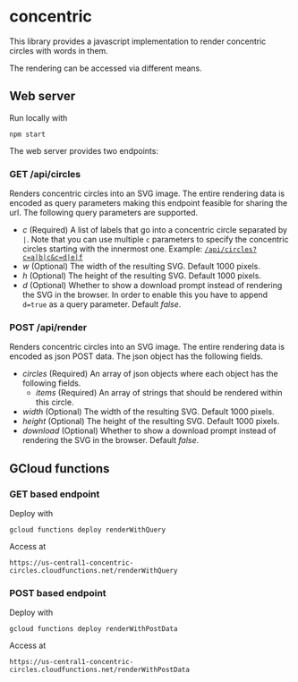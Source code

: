 # concentric

This library provides a javascript implementation to render concentric circles with words in them. 

The rendering can be accessed via different means.

## Web server

Run locally with 

```shell
npm start
```

The web server provides two endpoints:

### GET /api/circles

Renders concentric circles into an SVG image. The entire rendering data is encoded as query parameters making this endpoint feasible for sharing the url. The following query parameters are supported.

- *c* (Required) A list of labels that go into a concentric circle separated by `|`. Note that you can use multiple `c` parameters to specify the concentric circles starting with the innermost one.
  Example: [`/api/circles?c=a|b|c&c=d|e|f`](https://us-central1-concentric-circles.cloudfunctions.net/renderWithQuery?c=a|b|c&c=d|e|f)
- *w* (Optional) The width of the resulting SVG. Default 1000 pixels.
- *h* (Optional) The height of the resulting SVG. Default 1000 pixels.
- *d* (Optional) Whether to show a download prompt instead of rendering the SVG in the browser. In order to enable this you have to append `d=true` as a query parameter. Default *false*.

### POST /api/render

Renders concentric circles into an SVG image. The entire rendering data is encoded as json POST data. The json object has the following fields.

- *circles* (Required) An array of json objects where each object has the following fields.
    - *items* (Required) An array of strings that should be rendered within this circle.  
- *width* (Optional) The width of the resulting SVG. Default 1000 pixels.
- *height* (Optional) The height of the resulting SVG. Default 1000 pixels.
- *download* (Optional) Whether to show a download prompt instead of rendering the SVG in the browser. Default *false*.

## GCloud functions

### GET based endpoint

Deploy with

```shell
gcloud functions deploy renderWithQuery
```

Access at 

```
https://us-central1-concentric-circles.cloudfunctions.net/renderWithQuery
```

### POST based endpoint

Deploy with

```shell
gcloud functions deploy renderWithPostData
```

Access at 

```
https://us-central1-concentric-circles.cloudfunctions.net/renderWithPostData
```
